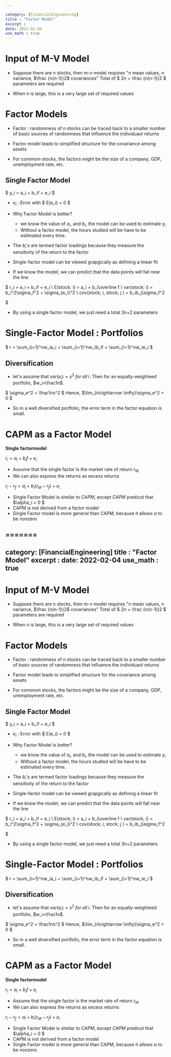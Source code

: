 ```yaml
---

category: [FinancialEngineering]
title : "Factor Model"
excerpt : 
date: 2022-02-04
use_math : true
---
```


# __Input of M-V Model__

+ Suppose there are n stocks, then m-v model requires "n mean values, n variance, $\frac {n(n-1)}2$ covariances"
Total of $ 2n + \frac  {n(n-1)}2 $ parameters are required

+ When n is large, this is a very large set of required values

# __Factor Models__

+ Factor : randomness of n stocks can be traced back to a smaller number of basic sources of randomness that influence the individuaol returns

+ Factor model leads to simplified structure for the covariance among assets

+ For commom stocks, the factors might be the size of a company, GDP, unemployment rate, etc.

## __Single Factor Model__
$ 
y_i = a_i + b_if + e_i
$

+ $e_i$ : Error with $ E(e_i) = 0 $

+ Why Factor Model is better?

    + we know the value of $a_i$, and $b_i$, the model can be used to estimate $y_i$
    + Without a factor model, the hours studied will be have to be estimated every time.

+ The $b_i$'s are termed factor loadings because they measure the sensitivity of the return to the factor

+ Single-factor model can be viewed grapgically as defining a linear fit

+ If we know the model, we can predict that the data points will fall near the line

$
r_i = a_i + b_if + e_i
\\
E(stock\;  i)  = a_i + b_i\overline f
\\
var(stock\; i) = b_i^2\sigma_f^2 + \sigma_{e_i}^2
\\
cov(stock\; i, stock\; j ) = b_ib_j\sigma_f^2

$
+ By using a single factor model, we just need a total 3n+2 parameters  

# __Single-Factor Model : Portfolios__

$
r = \sum_{i=1}^nw_ia_i + \sum_{i=1}^nw_ib_if + \sum_{i=1}^nw_ie_i
$

## Diversification
+ let's assume that $var(e_i) = s^2 \; for \; all \; i$. Then for an equally-weighteed portfolio, $w_i=\frac1n$.

$
\sigma_e^2 = \frac1ns^2
$
Hence, $\lim_{n\rightarrow \infty}\sigma_e^2 = 0 $

+ So in a well diversified portfolio, the error term in the factor equation is small.

# __CAPM as a Factor Model__

__Single factormodel__

$r_i = a_i + b_if + e_i$

+ Assume that the single factor is the market rate of return $r_M$
+ We can also express the returns as excess returns 

$r_i -r_f= a_i + b_i(r_M - r_f) + e_i$

+ Single Factor Model is similar to _CAPM_, except _CAPM_ predicst that $\alpha_i = 0 $
+ CAPM is not derived from a factor model
+ Single Factor model is more general than CAPM, because it allows $\alpha$ to be nonzero




=======
---

category: [FinancialEngineering]
title : "Factor Model"
excerpt : 
date: 2022-02-04
use_math : true
---

# __Input of M-V Model__

+ Suppose there are n stocks, then m-v model requires "n mean values, n variance, $\frac {n(n-1)}2$ covariances"
Total of $ 2n + \frac  {n(n-1)}2 $ parameters are required

+ When n is large, this is a very large set of required values

# __Factor Models__

+ Factor : randomness of n stocks can be traced back to a smaller number of basic sources of randomness that influence the individuaol returns

+ Factor model leads to simplified structure for the covariance among assets

+ For commom stocks, the factors might be the size of a company, GDP, unemployment rate, etc.

## __Single Factor Model__
$ 
y_i = a_i + b_if + e_i
$

+ $e_i$ : Error with $ E(e_i) = 0 $

+ Why Factor Model is better?

    + we know the value of $a_i$, and $b_i$, the model can be used to estimate $y_i$
    + Without a factor model, the hours studied will be have to be estimated every time.

+ The $b_i$'s are termed factor loadings because they measure the sensitivity of the return to the factor

+ Single-factor model can be viewed grapgically as defining a linear fit

+ If we know the model, we can predict that the data points will fall near the line

$
r_i = a_i + b_if + e_i
\\
E(stock\;  i)  = a_i + b_i\overline f
\\
var(stock\; i) = b_i^2\sigma_f^2 + \sigma_{e_i}^2
\\
cov(stock\; i, stock\; j ) = b_ib_j\sigma_f^2

$
+ By using a single factor model, we just need a total 3n+2 parameters  

# __Single-Factor Model : Portfolios__

$
r = \sum_{i=1}^nw_ia_i + \sum_{i=1}^nw_ib_if + \sum_{i=1}^nw_ie_i
$

## Diversification
+ let's assume that $var(e_i) = s^2 \; for \; all \; i$. Then for an equally-weighteed portfolio, $w_i=\frac1n$.

$
\sigma_e^2 = \frac1ns^2
$
Hence, $\lim_{n\rightarrow \infty}\sigma_e^2 = 0 $

+ So in a well diversified portfolio, the error term in the factor equation is small.

# __CAPM as a Factor Model__

__Single factormodel__

$r_i = a_i + b_if + e_i$

+ Assume that the single factor is the market rate of return $r_M$
+ We can also express the returns as excess returns 

$r_i -r_f= a_i + b_i(r_M - r_f) + e_i$

+ Single Factor Model is similar to _CAPM_, except _CAPM_ predicst that $\alpha_i = 0 $
+ CAPM is not derived from a factor model
+ Single Factor model is more general than CAPM, because it allows $\alpha$ to be nonzero




